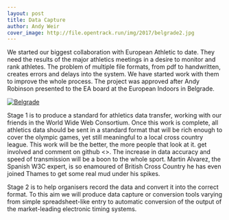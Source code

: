 ```yaml
---
layout: post
title: Data Capture
author: Andy Weir
cover_image: http://file.opentrack.run/img/2017/belgrade2.jpg
---
```


We started our biggest collaboration with European Athletic to date. They need the results of the major athletics meetings in a desire to monitor and rank athletes. The problem of multiple file formats, from pdf to handwritten, creates errors and delays into the system. We have started work with them to improve the whole process. The project was approved after Andy Robinson presented to the EA board at the European Indoors in Belgrade.

[![Belgrade](http://file.opentrack.run/img/2017/belgrade2.jpg)](http://file.opentrack.run/img/2017/belgrade2.jpg)

Stage 1 is to produce a standard for athletics data transfer, working with our friends in the World Wide Web Consortium. Once this work is complete, all athletics data should be sent in a standard format that will be rich enough to cover the olympic games, yet still meaningful to a local cross country league. This work will be the better, the more people that look at it. get involved and comment on github  <<insert link>>. The increase in data accuracy and speed of transmission will be a boon to the whole sport. Martin Alvarez, the Spanish W3C expert, is so enamoured of British Cross Country he has even joined Thames to get some real mud under his spikes.

Stage 2 is to help organisers record the data and convert it into the correct format. To this aim we will produce data capture or conversion tools varying from simple spreadsheet-like entry to automatic conversion of the output of the market-leading electronic timing systems.
